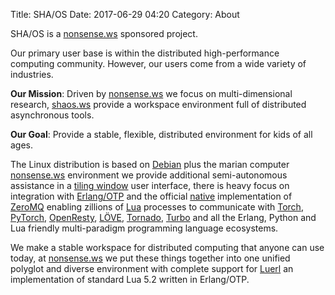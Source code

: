 Title: SHA/OS
Date: 2017-06-29 04:20
Category: About

SHA/OS is a [nonsense.ws](https://nonsense.ws) sponsored project. 

Our primary user base is within the distributed high-performance computing community. However, our users come from a wide variety of industries.

**Our Mission**: Driven by [nonsense.ws](https://nonsense.ws) we focus on multi-dimensional research, [shaos.ws](https://shaos.ws) provide a workspace environment full of distributed asynchronous tools.

**Our Goal**: Provide a stable, flexible, distributed environment for kids of all ages.

The Linux distribution is based on [Debian](https://www.debian.org/) plus the marian computer [nonsense.ws](https://nonsense.ws) environment we provide additional semi-autonomous assistance in a [tiling window](https://i3wm.org/docs/) user interface, there is heavy focus on integration with [Erlang/OTP](http://www.erlang.org/) and the official [native](https://github.com/zeromq/chumak) implementation of [ZeroMQ](http://zeromq.org) enabling zillions of [Lua](https://luerl.org) processes to communicate with [Torch](http://torch.ch), [PyTorch](http://pytorch.org/), [OpenResty](http://openresty.org/), [LÖVE](https://love2d.org), [Tornado](http://www.tornadoweb.org/en/stable/), [Turbo](https://turbo.readthedocs.io/en/latest/) and all the Erlang, Python and Lua friendly multi-paradigm programming language ecosystems.

We make a stable workspace for distributed computing that anyone can use today, at [nonsense.ws](https://nonsense.ws) we put these things together into one unified polyglot and diverse environment with complete support for [Luerl](https://luerl.org) an implementation of standard Lua 5.2 written in Erlang/OTP.